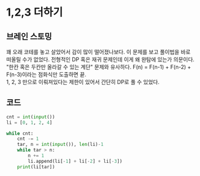# 1,2,3 더하기


## 브레인 스토밍

꽤 오래 코테를 놓고 살았어서 감이 많이 떨어졌나보다. 이 문제를 보고 풀이법을 바로 떠올릴 수가 없었다. 전형적인 DP 혹은 재귀 문제인데 이게 왜 완탐에 있는가 의문이다.  
"한칸 혹은 두칸만 올라갈 수 있는 계단" 문제와 유사하다. F(n) = F(n-1) + F(n-2) + F(n-3)이라는 점화식만 도출하면 끝.  
1, 2, 3 만으로 이뤄져있다는 제한이 있어서 간단히 DP로 풀 수 있었다.


## 코드

```python
cnt = int(input())
li = [0, 1, 2, 4]

while cnt:
    cnt -= 1
    tar, n = int(input()), len(li)-1
    while tar > n:
        n += 1
        li.append(li[-1] + li[-2] + li[-3])
    print(li[tar])
```
